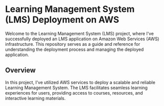 # Learning Management System (LMS) Deployment on AWS

Welcome to the Learning Management System (LMS) project, where I've successfully deployed an LMS application on Amazon Web Services (AWS) infrastructure. This repository serves as a guide and reference for understanding the deployment process and managing the deployed application.

## Overview

In this project, I've utilized AWS services to deploy a scalable and reliable Learning Management System. The LMS facilitates seamless learning experiences for users, providing access to courses, resources, and interactive learning materials.



